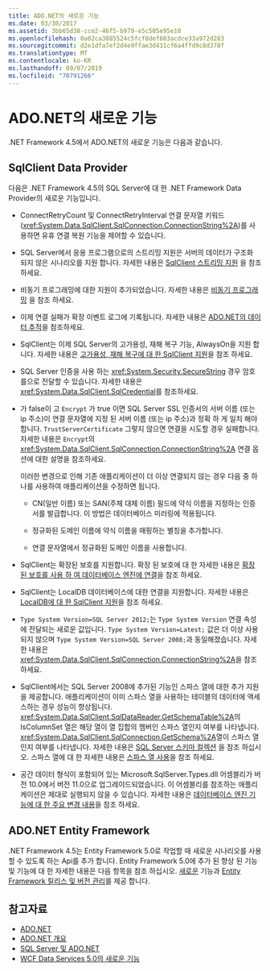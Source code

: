 ```yaml
---
title: ADO.NET의 새로운 기능
ms.date: 03/30/2017
ms.assetid: 3bb65d38-cce2-46f5-b979-e5c505e95e10
ms.openlocfilehash: 0a02ca3885524c5fcf8def603acdce33a972d283
ms.sourcegitcommit: d2e1dfa7ef2d4e9ffae3d431cf6a4ffd9c8d378f
ms.translationtype: MT
ms.contentlocale: ko-KR
ms.lasthandoff: 09/07/2019
ms.locfileid: "70791266"
---
```

# <a name="whats-new-in-adonet"></a>ADO.NET의 새로운 기능

.NET Framework 4.5에서 ADO.NET의 새로운 기능은 다음과 같습니다.

## <a name="sqlclient-data-provider"></a>SqlClient Data Provider

다음은 .NET Framework 4.5의 SQL Server에 대 한 .NET Framework Data Provider의 새로운 기능입니다.

- ConnectRetryCount 및 ConnectRetryInterval 연결 문자열 키워드(<xref:System.Data.SqlClient.SqlConnection.ConnectionString%2A>)를 사용하면 유휴 연결 복원 기능을 제어할 수 있습니다.

- SQL Server에서 응용 프로그램으로의 스트리밍 지원은 서버의 데이터가 구조화 되지 않은 시나리오를 지원 합니다.  자세한 내용은 [SqlClient 스트리밍 지원](sqlclient-streaming-support.md) 을 참조 하세요.

- 비동기 프로그래밍에 대한 지원이 추가되었습니다.  자세한 내용은 [비동기 프로그래밍](asynchronous-programming.md) 을 참조 하세요.

- 이제 연결 실패가 확장 이벤트 로그에 기록됩니다. 자세한 내용은 [ADO.NET의 데이터 추적](data-tracing.md)을 참조하세요.

- SqlClient는 이제 SQL Server의 고가용성, 재해 복구 기능, AlwaysOn을 지원 합니다. 자세한 내용은 [고가용성, 재해 복구에 대 한 SqlClient 지원](./sql/sqlclient-support-for-high-availability-disaster-recovery.md)을 참조 하세요.

- SQL Server 인증을 사용 하는 <xref:System.Security.SecureString> 경우 암호를으로 전달할 수 있습니다. 자세한 내용은 <xref:System.Data.SqlClient.SqlCredential>를 참조하세요.

- 가 false이 고 `Encrypt` 가 true 이면 SQL Server SSL 인증서의 서버 이름 (또는 ip 주소)이 연결 문자열에 지정 된 서버 이름 (또는 ip 주소)과 정확 하 게 일치 해야 합니다. `TrustServerCertificate` 그렇지 않으면 연결을 시도할 경우 실패합니다. 자세한 내용은 `Encrypt`의 <xref:System.Data.SqlClient.SqlConnection.ConnectionString%2A> 연결 옵션에 대한 설명을 참조하세요.

  이러한 변경으로 인해 기존 애플리케이션이 더 이상 연결되지 않는 경우 다음 중 하나를 사용하여 애플리케이션을 수정하면 됩니다.

  - CN(일반 이름) 또는 SAN(주체 대체 이름) 필드에 약식 이름을 지정하는 인증서를 발급합니다. 이 방법은 데이터베이스 미러링에 적용됩니다.

  - 정규화된 도메인 이름에 약식 이름을 매핑하는 별칭을 추가합니다.

  - 연결 문자열에서 정규화된 도메인 이름을 사용합니다.

- SqlClient는 확장된 보호를 지원합니다. 확장 된 보호에 대 한 자세한 내용은 [확장 된 보호를 사용 하 여 데이터베이스 엔진에 연결](https://go.microsoft.com/fwlink/?LinkId=219978)을 참조 하세요.

- SqlClient는 LocalDB 데이터베이스에 대한 연결을 지원합니다. 자세한 내용은 [LocalDB에 대 한 SqlClient 지원](./sql/sqlclient-support-for-localdb.md)을 참조 하세요.

- `Type System Version=SQL Server 2012;`는 `Type System Version` 연결 속성에 전달되는 새로운 값입니다. `Type System Version=Latest;` 값은 더 이상 사용되지 않으며 `Type System Version=SQL Server 2008;`과 동일해졌습니다. 자세한 내용은 <xref:System.Data.SqlClient.SqlConnection.ConnectionString%2A>을 참조하세요.

- SqlClient에서는 SQL Server 2008에 추가된 기능인 스파스 열에 대한 추가 지원을 제공합니다. 애플리케이션이 이미 스파스 열을 사용하는 테이블의 데이터에 액세스하는 경우 성능이 향상됩니다. <xref:System.Data.SqlClient.SqlDataReader.GetSchemaTable%2A>의 IsColumnSet 열은 해당 열이 열 집합의 멤버인 스파스 열인지 여부를 나타냅니다. <xref:System.Data.SqlClient.SqlConnection.GetSchema%2A>열이 스파스 열인지 여부를 나타냅니다. 자세한 내용은 [SQL Server 스키마 컬렉션](sql-server-schema-collections.md) 을 참조 하십시오. 스파스 열에 대 한 자세한 내용은 [스파스 열 사용](https://go.microsoft.com/fwlink/?LinkId=224244)을 참조 하세요.

- 공간 데이터 형식이 포함되어 있는 Microsoft.SqlServer.Types.dll 어셈블리가 버전 10.0에서 버전 11.0으로 업그레이드되었습니다. 이 어셈블리를 참조하는 애플리케이션은 제대로 실행되지 않을 수 있습니다. 자세한 내용은 [데이터베이스 엔진 기능에 대 한 주요 변경 내용](https://go.microsoft.com/fwlink/?LinkId=224367)을 참조 하세요.

## <a name="adonet-entity-framework"></a>ADO.NET Entity Framework

.NET Framework 4.5는 Entity Framework 5.0로 작업할 때 새로운 시나리오를 사용할 수 있도록 하는 Api를 추가 합니다. Entity Framework 5.0에 추가 된 향상 된 기능 및 기능에 대 한 자세한 내용은 다음 항목을 참조 하십시오. [새로운](https://go.microsoft.com/fwlink/?LinkID=251106) 기능과 [Entity Framework 릴리스 및 버전 관리](https://go.microsoft.com/fwlink/?LinkId=234899)를 제공 합니다.

## <a name="see-also"></a>참고자료

- [ADO.NET](index.md)
- [ADO.NET 개요](ado-net-overview.md)
- [SQL Server 및 ADO.NET](./sql/index.md)
- [WCF Data Services 5.0의 새로운 기능](https://docs.microsoft.com/previous-versions/dotnet/wcf-data-services/ee373845(v=vs.103))

